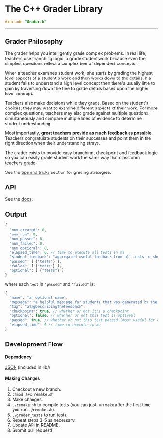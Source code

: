 # The C++ Grader Library

```c
#include "Grader.h"
```

---

## Grader Philosophy

The grader helps you intelligently grade complex problems. In real life, teachers use branching logic to grade student work because even the simplest questions reflect a complex tree of dependent concepts.

When a teacher examines student work, she starts by grading the highest level aspects of a student's work and then works down to the details. If a student fails to understand a high level concept then there's usually little to gain by traversing down the tree to grade details based upon the higher level concept.

Teachers also make decisions while they grade. Based on the student's choices, they may want to examine different aspects of their work. For more complex questions, teachers may also grade against multiple questions simultaneously and compare multiple lines of evidence to determine student understanding.

Most importantly, **great teachers provide as much feedback as possible**. Teachers congratulate students on their successes and point them in the right direction when their understanding strays.

The grader exists to provide easy branching, checkpoint and feedback logic so you can easily grade student work the same way that classroom teachers grade.

See the [tips and tricks](#tips-n-tricks) section for grading strategies.

## API

See the [docs](https://udacity.github.io/falcon/grader-libs/cpp/docs/html/).

## Output

```javascript
{
  "num_created": 0,
  "num_run": 0,
  "num_passed": 0,
  "num_failed": 0,
  "num_optional": 0,
  "elapsed_time": 0, // time to execute all tests in ms
  "student_feedback": "aggregated useful feedback from all tests to show students",
  "passed": [ {"tests"} ],
  "failed": [ {"tests"} ],
  "optional": [ {"tests"} ]
}
```

where each `test` in `"passed"` and `"failed"` is:

```javascript
{
  "name": "an optional name",
  "message": "a helpful message for students that was generated by the test's pass/fail state",
  "tag": "aTagDescribingTheFeedback",
  "checkpoint": true, // whether or not it's a checkpoint
  "optional": false, // whether or not this test is optional
  "passed": true, // whether or not this test passed (most useful for optional tests)
  "elapsed_time": 0 // time to execute in ms
}
```

## Development Flow

#### Dependency

[JSON](https://github.com/nlohmann/json) (included in lib/)

#### Making Changes

1. Checkout a new branch.
2. `chmod a+x remake.sh`
3. Make changes.
4. `./remake.sh` to compile tests (you can just run `make` after the first time you run `./remake.sh`).
5. `./grader_tests` to run tests.
6. Repeat steps 3-5 as necessary.
7. Update API in README.
8. Submit pull request!